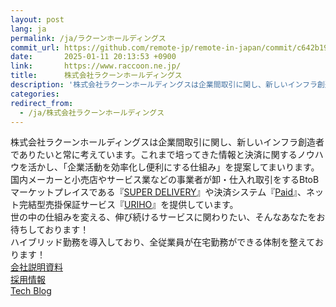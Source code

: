 ```yaml
---
layout: post
lang: ja
permalink: /ja/ラクーンホールディングス
commit_url: https://github.com/remote-jp/remote-in-japan/commit/c642b19fcf2bb44e04bf3e9c83c4f7ac3271c0bf
date:       2025-01-11 20:13:53 +0900
link:       https://www.raccoon.ne.jp/
title:      株式会社ラクーンホールディングス
description: '株式会社ラクーンホールディングスは企業間取引に関し、新しいインフラ創造者でありたいと常に考えています。これまで培ってきた情報と決済に関するノウハウを活かし、「企業活動を効率化し便利にする仕組み」を提案してまいります。  国内メーカーと小売店やサービス業などの事業者が卸・仕入れ取引をするBtoBマーケットプレイスである『SUPER DELIVERY』や決済システム『Paid』、ネット完結型売掛保証サービス『URIHO』を提供しています。  世の中の仕組みを変える、伸び続けるサービスに関わりたい、そんなあなたをお待ちしております！   ハイブリッド勤務を導入しており、全従業員が在宅勤務ができる体制を整えております！   会社説明資料   採用情報   Tech Blog'
categories: 
redirect_from:
  - /ja/株式会社ラクーンホールディングス
---
```


<p>株式会社ラクーンホールディングスは企業間取引に関し、新しいインフラ創造者でありたいと常に考えています。これまで培ってきた情報と決済に関するノウハウを活かし、「企業活動を効率化し便利にする仕組み」を提案してまいります。<br /> 国内メーカーと小売店やサービス業などの事業者が卸・仕入れ取引をするBtoBマーケットプレイスである『<a href="https://www.superdelivery.com/">SUPER DELIVERY</a>』や決済システム『<a href="https://paid.jp/">Paid</a>』、ネット完結型売掛保証サービス『<a href="https://uriho.jp/">URIHO</a>』を提供しています。<br /> 世の中の仕組みを変える、伸び続けるサービスに関わりたい、そんなあなたをお待ちしております！ <br /> ハイブリッド勤務を導入しており、全従業員が在宅勤務ができる体制を整えております！ <br /> <a href="https://speakerdeck.com/raccoon_hd_hr/zhu-shi-hui-she-rakunhorudeingusu-hui-she-shao-jie-zi-liao">会社説明資料</a> <br /> <a href="https://www.raccoon.ne.jp/recruit/">採用情報</a> <br /> <a href="https://techblog.raccoon.ne.jp/">Tech Blog</a></p>
